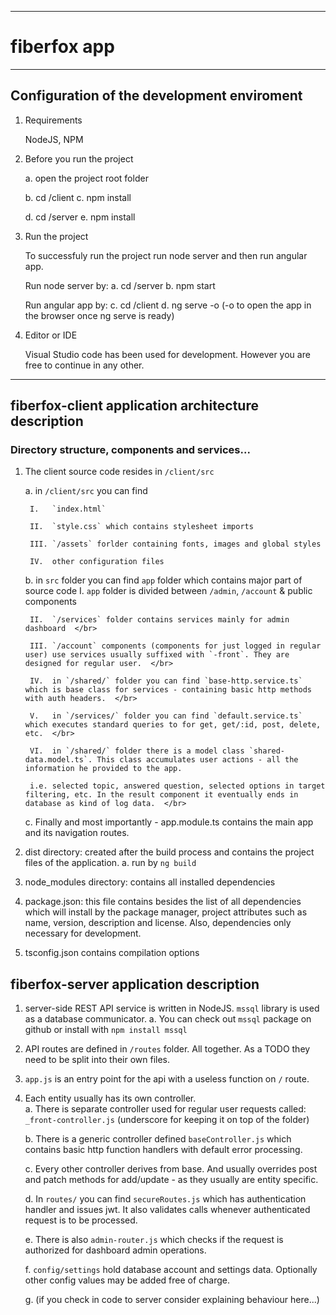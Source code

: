 ---------------------------

# fiberfox app

---------------------------

## Configuration of the development enviroment

1. Requirements 

	NodeJS, NPM

2. Before you run the project

	a. open the project root folder
	
	b. cd /client 
	c. npm install 

	d. cd /server 
	e. npm install 

3. Run the project 

	To successfuly run the project run node server and then run angular app. 
	
	Run node server by: 
	a. cd /server 
	b. npm start 

	Run angular app by: 
	c. cd /client 
	d. ng serve -o (-o to open the app in the browser once ng serve is ready) 

3. Editor or IDE 

	Visual Studio code has been used for development. However you are free to continue in any other. 

-----------

## fiberfox-client application architecture description 

### Directory structure, components and services...

1. The client source code resides in `/client/src`
	
	a. in `/client/src` you can find 
		
		I.   `index.html` 
		
		II.  `style.css` which contains stylesheet imports  
		
		III. `/assets` forlder containing fonts, images and global styles 
		
		IV.  other configuration files 


	b. in `src` folder you can find `app` folder which contains major part of source code 
		I.   `app` folder is divided between `/admin`, `/account` & public components  </br>
		
		II.  `/services` folder contains services mainly for admin dashboard  </br>
		
		III. `/account` components (components for just logged in regular user) use services usually suffixed with `-front`. They are designed for regular user.  </br>
		
		IV.  in `/shared/` folder you can find `base-http.service.ts` which is base class for services - containing basic http methods with auth headers.  </br>
		
		V.	 in `/services/` folder you can find `default.service.ts` which executes standard queries to for get, get/:id, post, delete, etc.  </br>
		
		VI.  in `/shared/` folder there is a model class `shared-data.model.ts`. This class accumulates user actions - all the information he provided to the app. 

		i.e. selected topic, answered question, selected options in target filtering, etc. In the result component it eventually ends in database as kind of log data.  </br>

	c. Finally and most importantly - app.module.ts contains the main app and its navigation routes.  </br>

2.	dist directory: created after the build process and contains the project files of the application. 
	a. run by `ng build` 

3. 	node_modules directory: contains all installed dependencies 

4.	package.json: this file contains besides the list of all dependencies which will install by the package manager, project attributes such as name, version, description and license. Also, dependencies only necessary for development. 

5.	tsconfig.json contains compilation options 


## fiberfox-server application description  

1. server-side REST API service is written in NodeJS. `mssql` library is used as a database communicator. 
	a. You can check out `mssql` package on github or install with `npm install mssql` 

2. API routes are defined in `/routes` folder. All together. As a TODO they need to be split into their own files. 

3. `app.js` is an entry point for the api with a useless function on `/` route. 

4. Each entity usually has its own controller.  
	a. There is separate controller used for regular user requests called: `_front-controller.js` (underscore for keeping it on top of the folder) </br>

	b. There is a generic controller defined `baseController.js` which contains basic http function handlers with default error processing.  </br>

	c. Every other controller derives from base. And usually overrides post and patch methods for add/update - as they usually are entity specific.  </br>

	d. In `routes/` you can find `secureRoutes.js` which has authentication handler and issues jwt. It also validates calls whenever authenticated request is to be processed.  </br>

	e. There is also `admin-router.js` which checks if the request is authorized for dashboard admin operations.  </br>

	f. `config/settings` hold database account and settings data. Optionally other config values may be added free of charge.  </br>

	g. (if you check in code to server consider explaining behaviour here...)  </br>